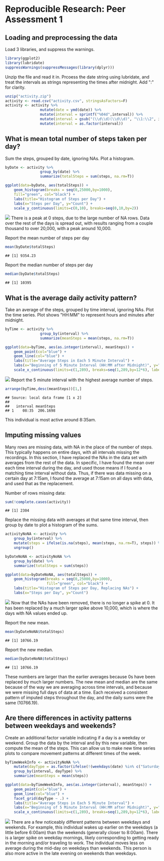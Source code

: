 # Reproducible Research: Peer Assessment 1


## Loading and preprocessing the data

Load 3 libraries, and suppress the warnings.

```r
library(ggplot2)
library(lubridate)
suppressWarnings(suppressMessages(library(dplyr)))
```
Unzip the file and read it in. Prcoess the date string using lubridate, and treat the intervals as strings representing the times after midnight. Add ":" for clarity.

```r
unzip("activity.zip")
activity <- read.csv("activity.csv", stringsAsFactors=F)
activity <- activity %>%
                mutate(date = ymd(date)) %>%
                mutate(interval = sprintf("%04d",interval)) %>%
                mutate(interval = gsub("(\\d\\d)(\\d\\d)", "\\1:\\2", interval)) %>%
                mutate(interval = as.factor(interval))
```


## What is mean total number of steps taken per day?

Sum the steps, grouped by date, ignoring NAs. Plot a histogram.

```r
byDate <- activity %>%
                group_by(date) %>% 
                summarize(totalSteps = sum(steps, na.rm=T))

ggplot(data=byDate, aes(totalSteps)) +
    geom_histogram(breaks = seq(0,25000,by=1000), 
    fill="green", col="black") +
    labs(title="Histogram of Steps per Day") +
    labs(x="Steps per Day", y="Count") + 
    scale_y_continuous(limits=c(0,10), breaks=seq(0,10,by=2))
```

![](PA1_template_files/figure-html/total-1.png) 
There is a peak at 0 steps, due to the large number of NA rows. Data over the rest of the days is spread out, with results ranging from a couple thousand to over 20,000, with a peak around 10,000.

Report the mean number of steps per day

```r
mean(byDate$totalSteps)
```

```
## [1] 9354.23
```
Report the median number of steps per day

```r
median(byDate$totalSteps)
```

```
## [1] 10395
```


## What is the average daily activity pattern?

Take an average of the steps, grouped by time interval, ignoring NAs. Plot the time series. Plot shows "HH:MM" to represent hours and minutes after midnight.

```r
byTime <- activity %>%
                group_by(interval) %>%
                summarize(meanSteps = mean(steps, na.rm=T))

ggplot(data=byTime, aes(as.integer(interval), meanSteps)) +
    geom_point(col="blue") +
    geom_line(col="blue") +
    labs(title="Average Steps in Each 5 Minute Interval") +
    labs(x="Beginning of 5 Minute Interval (HH:MM after Midnight)", y="Mean Number of Steps") + 
    scale_x_continuous(limits=c(1,289), breaks=seq(1,289,by=12*6), labels=c(as.character(byTime$interval)[seq(1,288,by=12*6)],"24:00"))
```

![](PA1_template_files/figure-html/averageDaily-1.png) 
Report the 5 minute interval with the highest average number of steps.

```r
arrange(byTime,desc(meanSteps))[1,]
```

```
## Source: local data frame [1 x 2]
## 
##   interval meanSteps
## 1    08:35  206.1698
```
This individual is most active around 8:35am.


## Imputing missing values

Many rows are missing data, with NA in the place of the number of steps. This typically happens on entire days, with all intervals missing the recordings. In this section, I have replaced the NAs in the data set with averages from the rest of the data. In specific, I have found the mean over each time interval during the day, and used those means if I found a matching time interval without data. Thus, if there was data missing on a certain day at 7:15am, I found the average at 7:15am on all days with data, and used that as the replacement.

Number of rows missing data:

```r
sum(!complete.cases(activity))
```

```
## [1] 2304
```
Replace the missing data with averages at that same time interval, then group by date to plot a histogram of the sums.

```r
activityNoNA <- activity %>%
    group_by(interval) %>%
    mutate(steps = ifelse(is.na(steps), mean(steps, na.rm=T), steps)) %>%
    ungroup()

byDateNoNA <- activityNoNA %>%
    group_by(date) %>% 
    summarize(totalSteps = sum(steps))

ggplot(data=byDateNoNA, aes(totalSteps)) +
    geom_histogram(breaks = seq(0,25000,by=1000), 
                   fill="green", col="black") +
    labs(title="Histogram of Steps per Day, Replacing NAs") +
    labs(x="Steps per Day", y="Count")
```

![](PA1_template_files/figure-html/missingValues-1.png) 
Now that the NAs have been removed, there is no longer a spike at 0. It has been replaced by a much larger spike above 10,000, which is where the days with NA values ended up.

Report the new mean.

```r
mean(byDateNoNA$totalSteps)
```

```
## [1] 10766.19
```
Report the new median.

```r
median(byDateNoNA$totalSteps)
```

```
## [1] 10766.19
```
These numbers are larger than the earlier averages because 0s have been replaced by much larger numbers. The new mean and median are the same because of the way we are averaging across time intervals, and because we were missing full days of data at a time. Each received a consistent pattern of imputed steps throughout the day, and the daily sums were the same (10766.19).


## Are there differences in activity patterns between weekdays and weekends?

Create an additional factor variable indicating if a day is a weekday or weekend. Group the data by the interval and by this new variable, then compute the mean of the steps. This can allow us to make new time series plots to compare movement patterns at different times of the week.

```r
byTimeWeekInfo <- activityNoNA %>%
    mutate(dayType = as.factor(ifelse(!(weekdays(date) %in% c("Saturday","Sunday")),"weekday","weekend"))) %>%
    group_by(interval, dayType) %>%
    summarize(meanSteps = mean(steps))

ggplot(data=byTimeWeekInfo, aes(as.integer(interval), meanSteps)) +
    geom_point(col="blue") +
    geom_line(col="blue") +
    facet_grid(dayType ~ .) +
    labs(title="Average Steps in Each 5 Minute Interval") +
    labs(x="Beginning of 5 Minute Interval (HH:MM after Midnight)", y="Mean Number of Steps") + 
    scale_x_continuous(limits=c(1,289), breaks=seq(1,289,by=12*6), labels=c(as.character(byTime$interval)[seq(1,288,by=12*6)],"24:00"))
```

![](PA1_template_files/figure-html/weekday_weekend-1.png) 
There are a few noticeably different patterns between weekdays and weekends. For example, this individual wakes up earlier on the weekdays (a little before 6:00am) than the weekends (generally closer to 8:00am). There is a larger spike on weekday mornings, likely corresponding to getting ready in the morning and/or traveling to work. The individual moves less on average during the mid-day on weekdays than weekends. This person is also more active in the late evening on weekends than weekdays.
